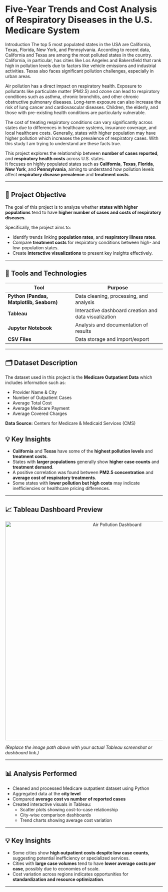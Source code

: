 # **Five-Year Trends and Cost Analysis of Respiratory Diseases in the U.S. Medicare System**

Introduction
The top 5 most populated states in the USA are California, Texas, Florida, New York, and Pennsylvania. According to recent data, California and Texas are among the most polluted states in the country. California, in particular, has cities like Los Angeles and Bakersfield that rank high in pollution levels due to factors like vehicle emissions and industrial activities. Texas also faces significant pollution challenges, especially in urban areas.

Air pollution has a direct impact on respiratory health. Exposure to pollutants like particulate matter (PM2.5) and ozone can lead to respiratory conditions such as asthma, chronic bronchitis, and other chronic obstructive pulmonary diseases. Long-term exposure can also increase the risk of lung cancer and cardiovascular diseases. Children, the elderly, and those with pre-existing health conditions are particularly vulnerable.

The cost of treating respiratory conditions can vary significantly across states due to differences in healthcare systems, insurance coverage, and local healthcare costs. Generally, states with higher population may have higher pollution which increases the prevalence of respiratory cases. With this study I am trying to understand are these facts true.

This project explores the relationship between **number of cases reported**, and **respiratory health costs** across U.S. states.  
It focuses on highly populated states such as **California**, **Texas**, **Florida**, **New York**, and **Pennsylvania**, aiming to understand how pollution levels affect **respiratory disease prevalence** and **treatment costs**.

---

## 🎯 Project Objective

The goal of this project is to analyze whether **states with higher populations** tend to have **higher number of cases and costs of respiratory diseases**.

Specifically, the project aims to:
- Identify trends linking **population rates**, and **respiratory illness rates**.  
- Compare **treatment costs** for respiratory conditions between high- and low-population states.  
- Create **interactive visualizations** to present key insights effectively.

---

## 🧰 Tools and Technologies

| Tool | Purpose |
|------|----------|
| **Python (Pandas, Matplotlib, Seaborn)** | Data cleaning, processing, and analysis |
| **Tableau** | Interactive dashboard creation and data visualization |
| **Jupyter Notebook** | Analysis and documentation of results |
| **CSV Files** | Data storage and import/export |

---

## 🗂️ Dataset Description
The dataset used in this project is the **Medicare Outpatient Data** which includes information such as:
- Provider Name & City  
- Number of Outpatient Cases  
- Average Total Cost  
- Average Medicare Payment  
- Average Covered Charges  

**Data Source:** Centers for Medicare & Medicaid Services (CMS)  


## 💡 Key Insights

- **California** and **Texas** have some of the **highest pollution levels** and **treatment costs**.  
- States with **larger populations** generally show **higher case counts** and **treatment demand**.  
- A positive correlation was found between **PM2.5 concentration** and **average cost of respiratory treatments**.  
- Some states with **lower pollution but high costs** may indicate inefficiencies or healthcare pricing differences.  

---

## 📈 Tableau Dashboard Preview

<p align="center">
  <img src="screenshots/air_pollution_dashboard.png" alt="Air Pollution Dashboard" width="700">
</p>

*(Replace the image path above with your actual Tableau screenshot or dashboard link.)*

---



## 📊 Analysis Performed
- Cleaned and processed Medicare outpatient dataset using Python  
- Aggregated data at the **city level**  
- Compared **average cost vs number of reported cases**  
- Created interactive visuals in Tableau:
  - Scatter plots showing cost-to-case relationship  
  - City-wise comparison dashboards  
  - Trend charts showing average cost variation  

---

## 💡 Key Insights
- Some cities show **high outpatient costs despite low case counts**, suggesting potential inefficiency or specialized services.  
- Cities with **large case volumes** tend to have **lower average costs per case**, possibly due to economies of scale.  
- Cost variation across regions indicates opportunities for **standardization and resource optimization**.  

---


